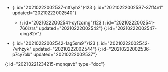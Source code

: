 - {: id="20210222002537-ntfsyh2"}123
  {: id="20210222002537-37ff4n1" updated="20210222002540"}

  - {: id="20210222002541-oyfzcmg"}123
    {: id="20210222002541-766izrs" updated="20210222002542"}
  {: id="20210222002547-qing82e"}
- {: id="20210222002542-1ag5sm9"}123
  {: id="20210222002542-7vrhzyk" updated="20210222002544"}
{: id="20210222002536-p7cy7ob" updated="20210222002537"}


{: id="20210221234215-mqnqavb" type="doc"}
